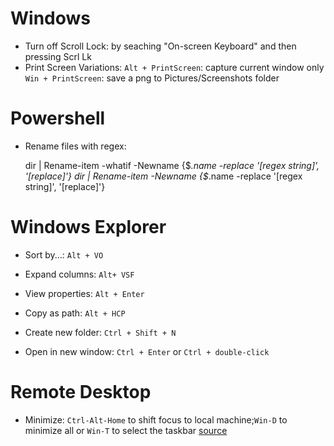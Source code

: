 # Windows

- Turn off Scroll Lock: by seaching "On-screen Keyboard" and then pressing Scrl Lk
- Print Screen Variations: `Alt + PrintScreen`: capture current window only `Win + PrintScreen`:
save a png to Pictures/Screenshots folder

# Powershell

- Rename files with regex:

     dir | Rename-item -whatif -Newname {$_.name -replace '[regex string]', '[replace]'}
     dir | Rename-item -Newname {$_.name -replace '[regex string]', '[replace]'}

# Windows Explorer

- Sort by...: `Alt + VO`

- Expand columns: `Alt+ VSF`

- View properties: `Alt + Enter`

- Copy as path: `Alt + HCP`

- Create new folder: `Ctrl + Shift + N`

- Open in new window: `Ctrl + Enter` or `Ctrl + double-click`

# Remote Desktop

- Minimize: `Ctrl-Alt-Home` to shift focus to local machine;`Win-D` to minimize all or `Win-T` to select the taskbar [source](https://superuser.com/questions/207534/keyboard-shortcut-to-minimize-remote-desktop)

